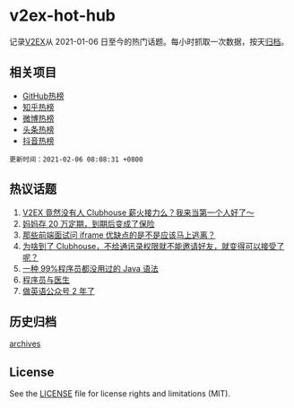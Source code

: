 # v2ex-hot-hub

 记录[V2EX](https://www.v2ex.com/)从 2021-01-06 日至今的热门话题。每小时抓取一次数据，按天[归档](archives)。
 
 ## 相关项目

- [GitHub热榜](https://github.com/lonnyzhang423/github-hot-hub)
- [知乎热榜](https://github.com/lonnyzhang423/zhihu-hot-hub)
- [微博热榜](https://github.com/lonnyzhang423/weibo-hot-hub)
- [头条热榜](https://github.com/lonnyzhang423/toutiao-hot-hub)
- [抖音热榜](https://github.com/lonnyzhang423/douyin-hot-hub)


 `更新时间：2021-02-06 08:08:31 +0800`

## 热议话题

1. [V2EX 竟然没有人 Clubhouse 薪火接力么？我来当第一个人好了～](https://www.v2ex.com/t/751613)
1. [妈妈存 20 万定期，到期后变成了保险](https://www.v2ex.com/t/751490)
1. [那些前端面试问 iframe 优缺点的是不是应该马上逃离？](https://www.v2ex.com/t/751502)
1. [为啥到了 Clubhouse，不给通讯录权限就不能邀请好友，就变得可以接受了呢？](https://www.v2ex.com/t/751456)
1. [一种 99%程序员都没用过的 Java 语法](https://www.v2ex.com/t/751581)
1. [程序员与医生](https://www.v2ex.com/t/751487)
1. [做英语公众号 2 年了](https://www.v2ex.com/t/751458)

## 历史归档

[archives](archives)

## License

See the [LICENSE](LICENSE) file for license rights and limitations (MIT).
